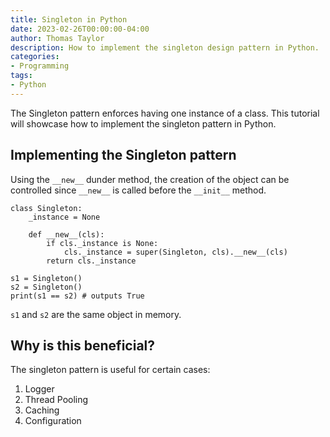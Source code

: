 ```yaml
---
title: Singleton in Python
date: 2023-02-26T00:00:00-04:00
author: Thomas Taylor
description: How to implement the singleton design pattern in Python.
categories:
- Programming
tags:
- Python
---
```


The Singleton pattern enforces having one instance of a class. This tutorial will showcase how to implement the singleton pattern in Python.

## Implementing the Singleton pattern

Using the `__new__` dunder method, the creation of the object can be controlled since `__new__` is called before the `__init__` method.

```python3
class Singleton:
    _instance = None

    def __new__(cls):
        if cls._instance is None:
            cls._instance = super(Singleton, cls).__new__(cls)
        return cls._instance

s1 = Singleton()
s2 = Singleton()
print(s1 == s2) # outputs True
```

`s1` and `s2` are the same object in memory.

## Why is this beneficial?

The singleton pattern is useful for certain cases:

1. Logger
2. Thread Pooling
3. Caching
4. Configuration
